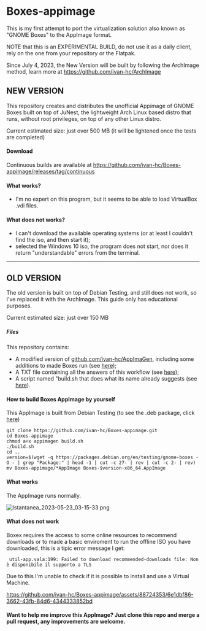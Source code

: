# Boxes-appimage
This is my first attempt to port the virtualization solution also known as "GNOME Boxes" to the AppImage format.

NOTE that this is an EXPERIMENTAL BUILD, do not use it as a daily client, rely on the one from your repository or the Flatpak.

Since July 4, 2023, the New Version will be built by following the ArchImage method, learn more at https://github.com/ivan-hc/ArchImage 

## NEW VERSION
This repository creates and distributes the unofficial Appimage of GNOME Boxes built on top of JuNest, the lightweight Arch Linux based distro that runs, without root privileges, on top of any other Linux distro.

Current estimated size: just over 500 MB (it will be lightened once the tests are completed)

#### Download
Continuous builds are available at https://github.com/ivan-hc/Boxes-appimage/releases/tag/continuous

#### What works?
- I'm no expert on this program, but it seems to be able to load VirtualBox .vdi files.

#### What does not works?
- I can't download the available operating systems (or at least I couldn't find the iso, and then start it);
- selected the Windows 10 iso, the program does not start, nor does it return "understandable" errors from the terminal.

--------------------------
## OLD VERSION
The old version is built on top of Debian Testing, and still does not work, so I've replaced it with the ArchImage. This guide only has educational purposes.

Current estimated size: just over 150 MB

##### Files
This repository contains:
- A modified version of [github.com/ivan-hc/AppImaGen](https://github.com/ivan-hc/AppImaGen), including some additions to made Boxes run (see [here](https://github.com/ivan-hc/Boxes-appimage/blob/main/appimagen));
- A TXT file containing all the answers of this workflow (see [here](https://github.com/ivan-hc/Boxes-appimage/blob/main/list.txt));
- A script named "build.sh that does what its name already suggests (see [here](https://github.com/ivan-hc/Boxes-appimage/blob/main/build.sh)).

#### How to build Boxes AppImage by yourself
This AppImage is built from Debian Testing (to see the .deb package, click [here](https://packages.debian.org/en/testing/gnome-boxes)) 

    git clone https://github.com/ivan-hc/Boxes-appimage.git
    cd Boxes-appimage
    chmod a+x appimagen build.sh
    ./build.sh
    cd ..
    version=$(wget -q https://packages.debian.org/en/testing/gnome-boxes -O - | grep "Package:" | head -1 | cut -c 27- | rev | cut -c 2- | rev)
    mv Boxes-appimage/*AppImage Boxes-$version-x86_64.AppImage

#### What works
The AppImage runs normally.

![Istantanea_2023-05-23_03-15-33 png](https://github.com/ivan-hc/Boxes-appimage/assets/88724353/379094a0-97d0-45e5-bf51-cc2a968c9c56)

#### What does not work
Boxex requires the access to some online resources to recommend downloads or to made a basic enviroment to run the offline ISO you have downloaded, this is a tipic error message I get:

     util-app.vala:199: Failed to download recommended-downloads file: Non è disponibile il supporto a TLS
Due to this I'm unable to check if it is possible to install and use a Virtual Machine.

https://github.com/ivan-hc/Boxes-appimage/assets/88724353/6e1dbf86-3662-43fb-84d6-4344333852bd

#### Want to help me improve this AppImage? Just clone this repo and merge a pull request, any improvements are welcome.
